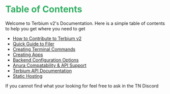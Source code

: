 # <span style="color: #32ae62;">Table of Contents</span>

Welcome to Terbium v2's Documentation. Here is a simple table of contents to help you get where you need to get

- [How to Contribute to Terbium v2](./contributions.md)
- [Quick Guide to Filer](./quick-guide-to-filer.md)
- [Creating Terminal Commands](./creating-terminal-commands.md)
- [Creating Apps](./creating-apps.md)
- [Backend Configuration Options](./backend-configuration.md)
- [Anura Compatability & API Support](./anura-compat.md)
- [Terbium API Documentation](./apis/readme.md)
- [Static Hosting](./static-hosting.md)

If you cannot find what your looking for feel free to ask in the TN Discord